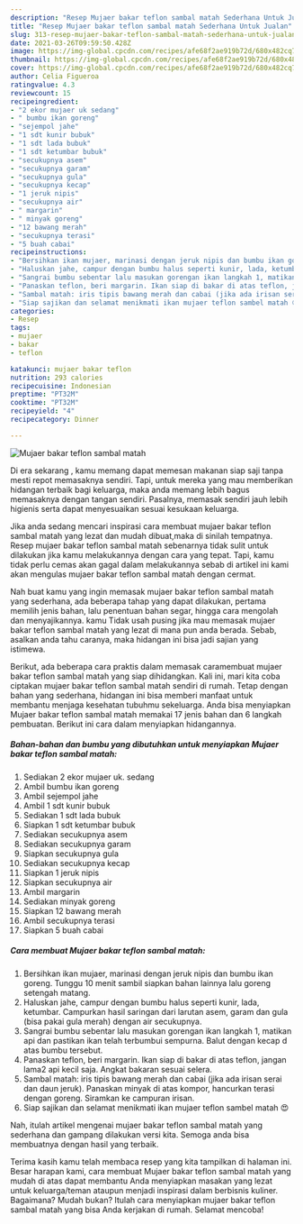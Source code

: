 ```yaml
---
description: "Resep Mujaer bakar teflon sambal matah Sederhana Untuk Jualan"
title: "Resep Mujaer bakar teflon sambal matah Sederhana Untuk Jualan"
slug: 313-resep-mujaer-bakar-teflon-sambal-matah-sederhana-untuk-jualan
date: 2021-03-26T09:59:50.428Z
image: https://img-global.cpcdn.com/recipes/afe68f2ae919b72d/680x482cq70/mujaer-bakar-teflon-sambal-matah-foto-resep-utama.jpg
thumbnail: https://img-global.cpcdn.com/recipes/afe68f2ae919b72d/680x482cq70/mujaer-bakar-teflon-sambal-matah-foto-resep-utama.jpg
cover: https://img-global.cpcdn.com/recipes/afe68f2ae919b72d/680x482cq70/mujaer-bakar-teflon-sambal-matah-foto-resep-utama.jpg
author: Celia Figueroa
ratingvalue: 4.3
reviewcount: 15
recipeingredient:
- "2 ekor mujaer uk sedang"
- " bumbu ikan goreng"
- "sejempol jahe"
- "1 sdt kunir bubuk"
- "1 sdt lada bubuk"
- "1 sdt ketumbar bubuk"
- "secukupnya asem"
- "secukupnya garam"
- "secukupnya gula"
- "secukupnya kecap"
- "1 jeruk nipis"
- "secukupnya air"
- " margarin"
- " minyak goreng"
- "12 bawang merah"
- "secukupnya terasi"
- "5 buah cabai"
recipeinstructions:
- "Bersihkan ikan mujaer, marinasi dengan jeruk nipis dan bumbu ikan goreng. Tunggu 10 menit sambil siapkan bahan lainnya lalu goreng setengah matang."
- "Haluskan jahe, campur dengan bumbu halus seperti kunir, lada, ketumbar. Campurkan hasil saringan dari larutan asem, garam dan gula (bisa pakai gula merah) dengan air secukupnya."
- "Sangrai bumbu sebentar lalu masukan gorengan ikan langkah 1, matikan api dan pastikan ikan telah terbumbui sempurna. Balut dengan kecap d atas bumbu tersebut."
- "Panaskan teflon, beri margarin. Ikan siap di bakar di atas teflon, jangan lama2 api kecil saja. Angkat bakaran sesuai selera."
- "Sambal matah: iris tipis bawang merah dan cabai (jika ada irisan serai dan daun jeruk). Panaskan minyak di atas kompor, hancurkan terasi dengan goreng. Siramkan ke campuran irisan."
- "Siap sajikan dan selamat menikmati ikan mujaer teflon sambel matah 😍"
categories:
- Resep
tags:
- mujaer
- bakar
- teflon

katakunci: mujaer bakar teflon 
nutrition: 293 calories
recipecuisine: Indonesian
preptime: "PT32M"
cooktime: "PT32M"
recipeyield: "4"
recipecategory: Dinner

---
```



![Mujaer bakar teflon sambal matah](https://img-global.cpcdn.com/recipes/afe68f2ae919b72d/680x482cq70/mujaer-bakar-teflon-sambal-matah-foto-resep-utama.jpg)

Di era  sekarang , kamu memang dapat memesan makanan siap saji tanpa mesti repot memasaknya sendiri. Tapi, untuk mereka yang mau memberikan hidangan terbaik bagi keluarga, maka anda memang lebih bagus memasaknya dengan tangan sendiri. Pasalnya, memasak sendiri jauh lebih higienis serta dapat menyesuaikan sesuai kesukaan keluarga.

Jika anda sedang mencari inspirasi cara membuat mujaer bakar teflon sambal matah yang lezat dan mudah dibuat,maka di sinilah tempatnya. Resep mujaer bakar teflon sambal matah  sebenarnya tidak sulit untuk dilakukan jika kamu melakukannya dengan cara yang tepat. Tapi, kamu tidak perlu cemas akan gagal dalam melakukannya 
sebab di artikel ini kami akan mengulas mujaer bakar teflon sambal matah dengan cermat.  



Nah buat kamu yang ingin memasak mujaer bakar teflon sambal matah yang sederhana, ada beberapa tahap yang dapat dilakukan, pertama memilih jenis bahan, lalu penentuan bahan segar, hingga cara mengolah dan menyajikannya. kamu Tidak usah pusing jika mau memasak mujaer bakar teflon sambal matah yang lezat di mana pun anda berada. Sebab, asalkan anda  tahu caranya, maka hidangan ini bisa jadi sajian yang istimewa.

Berikut, ada beberapa cara praktis  dalam memasak caramembuat mujaer bakar teflon sambal matah yang siap dihidangkan. Kali ini, mari kita coba ciptakan mujaer bakar teflon sambal matah sendiri di rumah. Tetap dengan bahan yang sederhana, hidangan ini bisa memberi manfaat untuk membantu menjaga kesehatan tubuhmu sekeluarga. Anda bisa menyiapkan Mujaer bakar teflon sambal matah memakai 17 jenis bahan dan 6 langkah pembuatan. Berikut ini cara dalam menyiapkan hidangannya.

<!--inarticleads1-->

##### Bahan-bahan dan bumbu yang dibutuhkan untuk menyiapkan Mujaer bakar teflon sambal matah:

1. Sediakan 2 ekor mujaer uk. sedang
1. Ambil  bumbu ikan goreng
1. Ambil sejempol jahe
1. Ambil 1 sdt kunir bubuk
1. Sediakan 1 sdt lada bubuk
1. Siapkan 1 sdt ketumbar bubuk
1. Sediakan secukupnya asem
1. Sediakan secukupnya garam
1. Siapkan secukupnya gula
1. Sediakan secukupnya kecap
1. Siapkan 1 jeruk nipis
1. Siapkan secukupnya air
1. Ambil  margarin
1. Sediakan  minyak goreng
1. Siapkan 12 bawang merah
1. Ambil secukupnya terasi
1. Siapkan 5 buah cabai




<!--inarticleads2-->

##### Cara membuat Mujaer bakar teflon sambal matah:

1. Bersihkan ikan mujaer, marinasi dengan jeruk nipis dan bumbu ikan goreng. Tunggu 10 menit sambil siapkan bahan lainnya lalu goreng setengah matang.
1. Haluskan jahe, campur dengan bumbu halus seperti kunir, lada, ketumbar. Campurkan hasil saringan dari larutan asem, garam dan gula (bisa pakai gula merah) dengan air secukupnya.
1. Sangrai bumbu sebentar lalu masukan gorengan ikan langkah 1, matikan api dan pastikan ikan telah terbumbui sempurna. Balut dengan kecap d atas bumbu tersebut.
1. Panaskan teflon, beri margarin. Ikan siap di bakar di atas teflon, jangan lama2 api kecil saja. Angkat bakaran sesuai selera.
1. Sambal matah: iris tipis bawang merah dan cabai (jika ada irisan serai dan daun jeruk). Panaskan minyak di atas kompor, hancurkan terasi dengan goreng. Siramkan ke campuran irisan.
1. Siap sajikan dan selamat menikmati ikan mujaer teflon sambel matah 😍




Nah, itulah artikel mengenai  mujaer bakar teflon sambal matah  yang sederhana dan gampang dilakukan versi kita. Semoga anda bisa membuatnya dengan hasil yang terbaik. 

Terima kasih kamu telah membaca resep yang kita tampilkan di halaman ini. Besar harapan kami, cara membuat  Mujaer bakar teflon sambal matah yang mudah di atas dapat membantu Anda menyiapkan masakan yang lezat untuk keluarga/teman ataupun menjadi inspirasi dalam berbisnis kuliner. Bagaimana? Mudah bukan? Itulah cara menyiapkan mujaer bakar teflon sambal matah yang bisa Anda kerjakan di rumah. Selamat mencoba!

